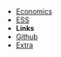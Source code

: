- [Economics](https://slimtux.github.io/School/#/notes/ECO/10.02.23-tariff.md)
- [ESS](https://slimtux.github.io/School/#/notes/ESS/10.02.23-ANIMALFARM.md)
- **Links**
- [Github](https://github.com/SlimTux/School)
- [Extra](https://gigachad.mataroa.blog) 


